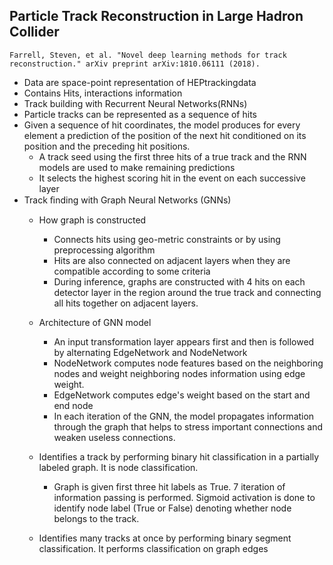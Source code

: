 ## Particle Track Reconstruction in Large Hadron Collider
```
Farrell, Steven, et al. "Novel deep learning methods for track reconstruction." arXiv preprint arXiv:1810.06111 (2018).
```
* Data are space-point representation of HEPtrackingdata
* Contains Hits, interactions information
* Track building with Recurrent Neural Networks(RNNs)  
* Particle tracks can be represented as a sequence of hits
* Given a sequence of hit coordinates, the model produces for every element a prediction of the position of the next hit conditioned on its position and the preceding hit positions.
   * A track seed using the first three hits of a true track and the RNN models are used to make remaining predictions 
   * It selects the highest scoring hit in the event on each successive layer
* Track ﬁnding with Graph Neural Networks (GNNs)
  * How graph is constructed
    * Connects hits using geo-metric constraints or by using preprocessing algorithm
    * Hits are also connected on adjacent layers when they are compatible according to some criteria
    * During inference, graphs are constructed with 4 hits on each detector layer in the region around the true track and connecting all hits together on adjacent layers.
  * Architecture of GNN model
      * An input transformation layer appears first and then is followed by alternating EdgeNetwork and NodeNetwork
      * NodeNetwork computes node features based on the neighboring nodes and weight neighboring nodes information using edge weight.
      * EdgeNetwork computes edge's weight based on the start and end node
      * In each iteration of the GNN, the model propagates information through the graph that helps to stress important connections and weaken useless connections.

  * Identifies a track by performing binary hit classification in a partially labeled graph. It is node classification.
    * Graph is given first three hit labels as True. 7 iteration of information passing is performed. Sigmoid activation is done to identify node label (True or False) denoting whether node belongs to the track.
  * Identifies many tracks at once by performing binary segment classification. It performs classification on graph edges
